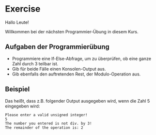 # Exercise

Hallo Leute!

Willkommen bei der nächsten Programmier-Übung in diesem Kurs.

## Aufgaben der Programmierübung

- Programmiere eine If-Else-Abfrage, um zu überprüfen, ob eine ganze Zahl durch 3 teilbar ist.
- Gib für beide Fälle einen Konsolen-Output aus.
- Gib ebenfalls den auftretenden Rest, der Modulo-Operation aus.

## Beispiel

Das heißt, dass z.B. folgender Output ausgegeben wird, wenn die Zahl 5 eingegeben wird:

```terminal
Please enter a valid unsigned integer!
5
The number you entered is not div. by 3!
The remainder of the operation is: 2
```
